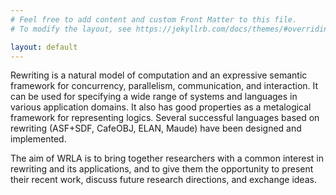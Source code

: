 ```yaml
---
# Feel free to add content and custom Front Matter to this file.
# To modify the layout, see https://jekyllrb.com/docs/themes/#overriding-theme-defaults

layout: default
---
```


Rewriting is a natural model of computation and an expressive semantic
framework for concurrency, parallelism, communication, and
interaction. It can be used for specifying a wide range of systems and
languages in various application domains. It also has good properties
as a metalogical framework for representing logics. Several successful
languages based on rewriting (ASF+SDF, CafeOBJ, ELAN, Maude) have been
designed and implemented.

The aim of WRLA is to bring together researchers with a common
interest in rewriting and its applications, and to give them the
opportunity to present their recent work, discuss future research
directions, and exchange ideas.
